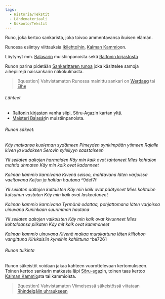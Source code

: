 ```yaml
---
tags:
  - Historia/Tekstit
  - Lähdemateriaali
  - Uskonto/Tekstit
---
```

Runo, joka kertoo sankarista, joka toivoo ammentavansa ikuisen elämän.

Runossa esiintyy viittauksia [Ikilehtoihin](Ikilehdot.md), [Kalman Kammio](Kalman%20Kammio.md)on.

Löytynyt mm. [Balasarin](Maisteri%20Balasár.md) muistiinpanoista sekä [Ralfonin kirjastosta](Ralfonin%20kirjasto.md)

Runon parina pidetään [Sankarittaren runoa](Sankarittaren%20runo.md) joka käsittelee samoja aihepiirejä naissankarin näkökulmasta.

>[!question] Vahvistamaton 
>Runossa mainittu sankari on [Werdaeg](Werdaeg.md) tai [Elhe](Elhe.md)

###### Lähteet
- [Ralfonin kirjasto](Ralfonin%20kirjasto.md)n vanha siipi, Sôru-Agazin kartan yltä.
- [Maisteri Balasár](Maisteri%20Balasár.md)in muistiinpanoista.

###### Runon säkeet:

*Käy matkansa kuoleman sydämeen 
Pimeyden synkimpään ytimeen 
Rajalle kiven ja kudoksen 
Serovin syleilyyn saastaiseen* 

*Yli seilaten aaltojen harmaiden 
Käy min kaik ovat tahtoneet 
Mies kohtalon mahtia uhmaten 
Käy min kaik ovat kadonneet* 

*Kalman kammio karmivana 
Kivenä seisoo, mahtavana 
Iäten varjoissa vaeltavana 
Keijun ja haltian hautana*  ^9def7f

*Yli seilaten aaltojen kultaisten 
Käy min kaik ovat päätyneet 
Mies kohtalon kutsuhun vastaten 
Käy min kaik ovat laskeutuneet* 

*Kalman kammio karmivana 
Tyrmänä odottaa, pohjattomana 
Iäten varjoissa uinuvana 
Kuninkaan suurimman hautana* 

*Yli seilaten aaltojen valkoisten 
Käy min kaik ovat kivunneet 
Mies kohtaloansa pilkaten 
Käy mit kaik ovat kammoneet* 

*Kalman kammio uinuvana 
Kivenä makaa murskattuna 
Iäten kiiltohon vangittuna 
Kirkkaisiin kynsihin kahlittuna* ^be7261

###### Runon tulkinta

Runon säkeistöt voidaan jakaa kahteen vuorottelevaan kertomukseen. Toinen kertoo sankarin matkasta läpi [Sôru-agaz](Sôru-agaz.md)in, toinen taas kertoo [Kalman Kammio](Kalman%20Kammio.md)sta tai kammioista.

>[!question] Vahvistamaton 
Viimeisessä säkeistössä viitataan [Rhindelgâlin uhraukseen](Rhindelgâlin%20uhraus.md)

